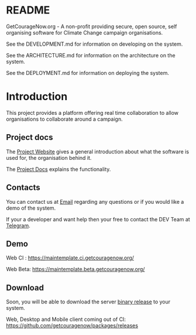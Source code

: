 # README

GetCourageNow.org - A non-profit providing secure, open source, self organising software for Climate Change campaign organisations.

See the DEVELOPMENT.md for information on developing on the system.

See the ARCHITECTURE.md for information on the architecture on the system.

See the DEPLOYMENT.md for information on deploying the system.

# Introduction

This project provides a platform offering real time collaboration to allow organisations to collaborate around a campaign.

## Project docs

The [Project Website](https://getcouragenow.org/) gives a general introduction about what the software is used for, the organisation behind it.

The [Project Docs](https://docs.google.com/document/d/1caq1gSvHqVXVCOCGPsqi7I0fbF-Gdyryd07CL9yJ55o) explains the functionality.

## Contacts

You can contact us at [Email](mailto:contact@getcouragenow.org) regarding any questions or if you would like a demo of the system.

If your a developer and want help then your free to contact the DEV Team at [Telegram](https://t.me/getcouragenow_dev).

## Demo

Web CI : https://maintemplate.ci.getcouragenow.org/

Web Beta: https://maintemplate.beta.getcouragenow.org/

## Download

Soon, you will be able to download the server [binary release](https://github.com/getcouragenow/packages/releases) to your system.

Web, Desktop and Mobile client coming out of CI: https://github.com/getcouragenow/packages/releases



